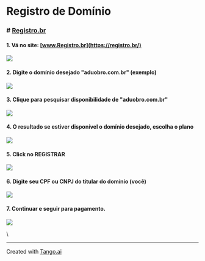 # Registro de Domínio

### # [Registro.br](https://registro.br/)

#### 1. Vá no site: [www.Registro.br](https://registro.br/)

![](https://images.tango.us/workflows/4906ff3c-8adf-42eb-86c8-f0d64d7fef6f/steps/6ae72b8c-2614-4e27-aab7-d61de5249cff/90aada33-1713-420f-b522-3d93969ac034.png?crop=focalpoint\&fit=crop\&fp-x=0.2946\&fp-y=0.0724\&fp-z=2.4527\&w=1200\&border=2%2CF4F2F7\&border-radius=8%2C8%2C8%2C8\&border-radius-inner=8%2C8%2C8%2C8\&blend-align=bottom\&blend-mode=normal\&blend-x=0\&blend-w=1200\&blend64=aHR0cHM6Ly9pbWFnZXMudGFuZ28udXMvc3RhdGljL21hZGUtd2l0aC10YW5nby13YXRlcm1hcmstdjIucG5n\&mark-x=441\&mark-y=74\&m64=aHR0cHM6Ly9pbWFnZXMudGFuZ28udXMvc3RhdGljL2JsYW5rLnBuZz9tYXNrPWNvcm5lcnMmYm9yZGVyPTYlMkNGRjc0NDImdz0zMTcmaD0xMDMmZml0PWNyb3AmY29ybmVyLXJhZGl1cz0xMA%3D%3D)

#### 2. Digite o domínio desejado "aduobro.com.br" (exemplo)

![](https://images.tango.us/workflows/4906ff3c-8adf-42eb-86c8-f0d64d7fef6f/steps/a05550be-d1ac-4d04-bb5a-b34b331c06aa/1a9e9f62-999e-4328-8a74-bc409b049bcd.png?crop=focalpoint\&fit=crop\&fp-x=0.4951\&fp-y=0.3046\&fp-z=1.4108\&w=1200\&border=2%2CF4F2F7\&border-radius=8%2C8%2C8%2C8\&border-radius-inner=8%2C8%2C8%2C8\&blend-align=bottom\&blend-mode=normal\&blend-x=0\&blend-w=1200\&blend64=aHR0cHM6Ly9pbWFnZXMudGFuZ28udXMvc3RhdGljL21hZGUtd2l0aC10YW5nby13YXRlcm1hcmstdjIucG5n\&mark-x=254\&mark-y=276\&m64=aHR0cHM6Ly9pbWFnZXMudGFuZ28udXMvc3RhdGljL2JsYW5rLnBuZz9tYXNrPWNvcm5lcnMmYm9yZGVyPTYlMkNGRjc0NDImdz02OTImaD01OCZmaXQ9Y3JvcCZjb3JuZXItcmFkaXVzPTEw)

#### 3. Clique para pesquisar disponibilidade de "aduobro.com.br"

![](https://images.tango.us/workflows/4906ff3c-8adf-42eb-86c8-f0d64d7fef6f/steps/66bc1fb0-34a0-4fa6-a12f-1a2458a2f1dd/025ff83f-c1e4-4242-af0b-9b01fc288437.png?crop=focalpoint\&fit=crop\&fp-x=0.6791\&fp-y=0.3035\&fp-z=2.8091\&w=1200\&border=2%2CF4F2F7\&border-radius=8%2C8%2C8%2C8\&border-radius-inner=8%2C8%2C8%2C8\&blend-align=bottom\&blend-mode=normal\&blend-x=0\&blend-w=1200\&blend64=aHR0cHM6Ly9pbWFnZXMudGFuZ28udXMvc3RhdGljL21hZGUtd2l0aC10YW5nby13YXRlcm1hcmstdjIucG5n\&mark-x=529\&mark-y=299\&m64=aHR0cHM6Ly9pbWFnZXMudGFuZ28udXMvc3RhdGljL2JsYW5rLnBuZz9tYXNrPWNvcm5lcnMmYm9yZGVyPTYlMkNGRjc0NDImdz0xNDImaD0xMTImZml0PWNyb3AmY29ybmVyLXJhZGl1cz0xMA%3D%3D)

#### 4. O resultado se estiver disponível o domínio desejado, escolha o plano

![](https://images.tango.us/workflows/4906ff3c-8adf-42eb-86c8-f0d64d7fef6f/steps/bfc03a25-fcdf-41ab-9c42-0a5043315c1a/bdf6538f-e0b8-4179-878e-f6e868446f0b.png?crop=focalpoint\&fit=crop\&fp-x=0.3378\&fp-y=0.4720\&fp-z=2.5045\&w=1200\&border=2%2CF4F2F7\&border-radius=8%2C8%2C8%2C8\&border-radius-inner=8%2C8%2C8%2C8\&blend-align=bottom\&blend-mode=normal\&blend-x=0\&blend-w=1200\&blend64=aHR0cHM6Ly9pbWFnZXMudGFuZ28udXMvc3RhdGljL21hZGUtd2l0aC10YW5nby13YXRlcm1hcmstdjIucG5n\&mark-x=451\&mark-y=306\&m64=aHR0cHM6Ly9pbWFnZXMudGFuZ28udXMvc3RhdGljL2JsYW5rLnBuZz9tYXNrPWNvcm5lcnMmYm9yZGVyPTYlMkNGRjc0NDImdz0yOTgmaD05OCZmaXQ9Y3JvcCZjb3JuZXItcmFkaXVzPTEw)

#### 5. Click no REGISTRAR

![](https://images.tango.us/workflows/4906ff3c-8adf-42eb-86c8-f0d64d7fef6f/steps/80117cc9-d618-478b-921f-57fe48e70023/256209ce-412e-4061-bc92-4642a934a8fb.png?crop=focalpoint\&fit=crop\&fp-x=0.4951\&fp-y=0.5576\&fp-z=2.5250\&w=1200\&border=2%2CF4F2F7\&border-radius=8%2C8%2C8%2C8\&border-radius-inner=8%2C8%2C8%2C8\&blend-align=bottom\&blend-mode=normal\&blend-x=0\&blend-w=1200\&blend64=aHR0cHM6Ly9pbWFnZXMudGFuZ28udXMvc3RhdGljL21hZGUtd2l0aC10YW5nby13YXRlcm1hcmstdjIucG5n\&mark-x=454\&mark-y=317\&m64=aHR0cHM6Ly9pbWFnZXMudGFuZ28udXMvc3RhdGljL2JsYW5rLnBuZz9tYXNrPWNvcm5lcnMmYm9yZGVyPTYlMkNGRjc0NDImdz0yOTEmaD03NSZmaXQ9Y3JvcCZjb3JuZXItcmFkaXVzPTEw)

#### 6. Digite seu CPF ou CNPJ do titular do domínio (você)

![](https://images.tango.us/workflows/4906ff3c-8adf-42eb-86c8-f0d64d7fef6f/steps/450e633f-042d-46c9-893b-08a523bdf2d6/8cf6e1c1-e397-4a70-83d3-0208d8bf2ed8.png?crop=focalpoint\&fit=crop\&fp-x=0.3783\&fp-y=0.5104\&fp-z=1.8252\&w=1200\&border=2%2CF4F2F7\&border-radius=8%2C8%2C8%2C8\&border-radius-inner=8%2C8%2C8%2C8\&blend-align=bottom\&blend-mode=normal\&blend-x=0\&blend-w=1200\&blend64=aHR0cHM6Ly9pbWFnZXMudGFuZ28udXMvc3RhdGljL21hZGUtd2l0aC10YW5nby13YXRlcm1hcmstdjIucG5n\&mark-x=329\&mark-y=322\&m64=aHR0cHM6Ly9pbWFnZXMudGFuZ28udXMvc3RhdGljL2JsYW5rLnBuZz9tYXNrPWNvcm5lcnMmYm9yZGVyPTYlMkNGRjc0NDImdz01NDMmaD02NSZmaXQ9Y3JvcCZjb3JuZXItcmFkaXVzPTEw)

#### 7. Continuar e seguir para pagamento.

![](https://images.tango.us/workflows/4906ff3c-8adf-42eb-86c8-f0d64d7fef6f/steps/334b5009-0cd7-4c9c-ba88-a1f2fc8926c9/06ff676c-ef82-403e-a512-bf25889a102f.png?crop=focalpoint\&fit=crop\&fp-x=0.5000\&fp-y=0.5011\&fp-z=1.3412\&w=1200\&border=2%2CF4F2F7\&border-radius=8%2C8%2C8%2C8\&border-radius-inner=8%2C8%2C8%2C8\&blend-align=bottom\&blend-mode=normal\&blend-x=0\&blend-w=1200\&blend64=aHR0cHM6Ly9pbWFnZXMudGFuZ28udXMvc3RhdGljL21hZGUtd2l0aC10YW5nby13YXRlcm1hcmstdjIucG5n\&mark-x=205\&mark-y=266\&m64=aHR0cHM6Ly9pbWFnZXMudGFuZ28udXMvc3RhdGljL2JsYW5rLnBuZz9tYXNrPWNvcm5lcnMmYm9yZGVyPTYlMkNGRjc0NDImdz03OTEmaD0xNzcmZml0PWNyb3AmY29ybmVyLXJhZGl1cz0xMA%3D%3D)

\


***

Created with [Tango.ai](https://tango.ai/?utm_source=markdown\&utm_medium=markdown\&utm_campaign=workflow%20export%20links)

